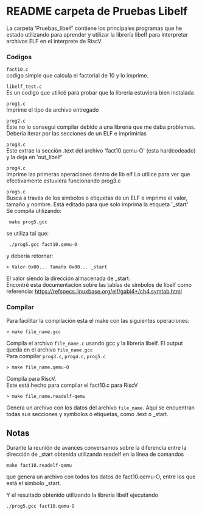 # README carpeta de Pruebas Libelf

La carpeta 'Pruebas_libelf' contiene los principales programas que he estado utilizando para aprender y utilizar la librería libelf para interpretar archivos ELF en el interprete de RiscV

### Codigos
``fact10.c``  
    codigo simple que calcula el factorial de 10 y lo imprime.

``libelf_test.c``  
    Es un codigo que utilicé para probar que la librería estuviera bien instalada

``prog1.c``  
    Imprime el tipo de archivo entregado

``prog2.c``  
    Este no lo consegui compilar debido a una libreria que me daba problemas. 
    Debería iterar por las secciones de un ELF e imprimirlas

``prog3.c``  
    Este extrae la sección .text del archivo 'fact10.qemu-O' (esta hardcodeado)  y la deja en 'out_libelf'

``prog4.c``  
    Imprime las primeras operaciones dentro de lib elf
    Lo utilice para ver que efectivamente estuviera funcionando prog3.c

``prog5.c``   
    Busca a través de los simbolos o etiquetas de un ELF e imprime el valor, tamaño y nombre. Está editado para que solo imprima la etiqueta '_start'  
Se compila utilizando:  

     make prog5.gcc

se utiliza tal que:

     ./prog5.gcc fact10.qemu-O

y debería retornar:

    > Valor 0x00... Tamaño 0x00... _start

El valor siendo la dirección almacenada de _start.  
Encontré esta documentación sobre las tablas de simbolos de libelf como referencia: https://refspecs.linuxbase.org/elf/gabi4+/ch4.symtab.html

### Compilar
Para facilitar la compilación esta el make con las siguientes operaciones:

    > make file_name.gcc
Compila el archivo ``file_name.c`` usando gcc y la librería libelf. El output queda en el archivo ``file_name.gcc``  
Para compilar ``prog3.c``, ``prog4.c``, ``prog5.c``

    > make file_name.qemu-O
Compila para RiscV.  
Este está hecho para compilar el fact10.c para RiscV

    > make file_name.readelf-qemu
Genera un archivo con los datos del archivo ``file_name``. Aquí se encuentran todas sus secciones y symbolos ó etiquetas, como .text o _start.

## Notas
Durante la reunión de avances conversamos sobre la diferencia entre la dirección de _start obtenida utilizando readelf en la linea de comandos

    make fact10.readelf-qemu

que genera un archivo con todos los datos de fact10.qemu-O, entre los que está el simbolo _start.  

Y el resultado obtenido utilizando la libreria libelf ejecutando 

    ./prog5.gcc fact10.qemu-O